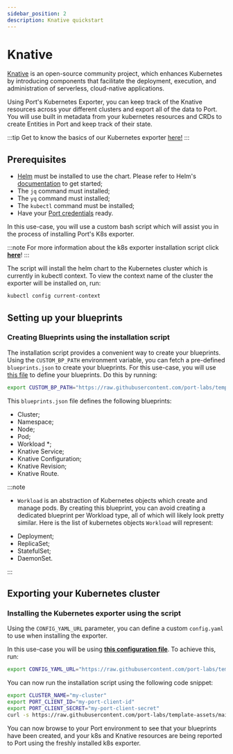 ```yaml
---
sidebar_position: 2
description: Knative quickstart
---
```


# Knative

[Knative](https://knative.dev/docs/concepts/) is an open-source community project, which enhances Kubernetes by introducing components that facilitate the deployment, execution, and administration of serverless, cloud-native applications.

Using Port's Kubernetes Exporter, you can keep track of the Knative resources across your different clusters and export all of the data to Port. You will use built in metadata from your kubernetes resources and CRDs to create Entities in Port and keep track of their state.

:::tip
Get to know the basics of our Kubernetes exporter [here!](../kubernetes.md)
:::

## Prerequisites

- [Helm](https://helm.sh) must be installed to use the chart. Please refer to
  Helm's [documentation](https://helm.sh/docs) to get started;
- The `jq` command must installed;
- The `yq` command must installed;
- The `kubectl` command must be installed;
- Have your [Port credentials](../../../sync-data-to-catalog/api/#find-your-port-credentials) ready.

In this use-case, you will use a custom bash script which will assist you in the process of installing Port's K8s exporter.

:::note
For more information about the k8s exporter installation script click **[here](../installation-script.md)**!
:::

The script will install the helm chart to the Kubernetes cluster which is currently in kubectl context.
To view the context name of the cluster the exporter will be installed on, run:

```bash showLineNumbers
kubectl config current-context
```

## Setting up your blueprints

### Creating Blueprints using the installation script

The installation script provides a convenient way to create your blueprints. Using the `CUSTOM_BP_PATH` environment variable, you can fetch a pre-defined `blueprints.json` to create your blueprints. For this use-case, you will use [this file](https://github.com/port-labs/template-assets/blob/main/kubernetes/blueprints/kubernetes_knative_usecase.json) to define your blueprints. Do this by running:

```bash showLineNumbers
export CUSTOM_BP_PATH="https://raw.githubusercontent.com/port-labs/template-assets/main/kubernetes/blueprints/kubernetes_knative_usecase.json"
```

This `blueprints.json` file defines the following blueprints:

- Cluster;
- Namespace;
- Node;
- Pod;
- Workload \*;
- Knative Service;
- Knative Configuration;
- Knative Revision;
- Knative Route.

:::note

- `Workload` is an abstraction of Kubernetes objects which create and manage pods. By creating this blueprint, you can avoid creating a dedicated blueprint per Workload type, all of which will likely look pretty similar.
  Here is the list of kubernetes objects `Workload` will represent:

* Deployment;
* ReplicaSet;
* StatefulSet;
* DaemonSet.

:::

## Exporting your Kubernetes cluster

### Installing the Kubernetes exporter using the script

Using the `CONFIG_YAML_URL` parameter, you can define a custom `config.yaml` to use when installing the exporter.

In this use-case you will be using **[this configuration file](https://github.com/port-labs/template-assets/blob/main/kubernetes/full-configs/kubernetes_kantive_usecase.yaml)**. To achieve this, run:

```bash showLineNumbers
export CONFIG_YAML_URL="https://raw.githubusercontent.com/port-labs/template-assets/main/kubernetes/full-configs/kubernetes_kantive_usecase.yaml"
```

You can now run the installation script using the following code snippet:

```bash showLineNumbers
export CLUSTER_NAME="my-cluster"
export PORT_CLIENT_ID="my-port-client-id"
export PORT_CLIENT_SECRET="my-port-client-secret"
curl -s https://raw.githubusercontent.com/port-labs/template-assets/main/kubernetes/install.sh | bash
```

You can now browse to your Port environment to see that your blueprints have been created, and your k8s and Knative resources are being reported to Port using the freshly installed k8s exporter.
